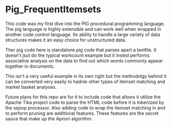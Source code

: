 Pig_FrequentItemsets
====================

 This code was my first dive into the PIG procedural programming language.  The pig language is highly extensible and can work well when wrapped in another code control language.  Its ability to handle a large variety of data structures makes it an easy choice for unstructured data.
 
 Ther pig code here is standalone pig code that parses apart a textfile.  It doesn't jsut do the typical workcount example but it insted performs associative analysis on the data to find out which words commonly appear together in documents.  
 
 This isn't a very useful example in its own right but the methodolgy behind it can be converted very easily to hadnle other types of itemset matching and market basket analyses.
 
 Future plans for this repo are for it to include code that allows it utilize the Apache Tika project code to parse the HTML code before it is tokenized by the sqoop processor.  Also adding code to wrap the itemset matching in and to perform pruning are additional features. These features are the secret sauce that make up the Apriori algorithm.
